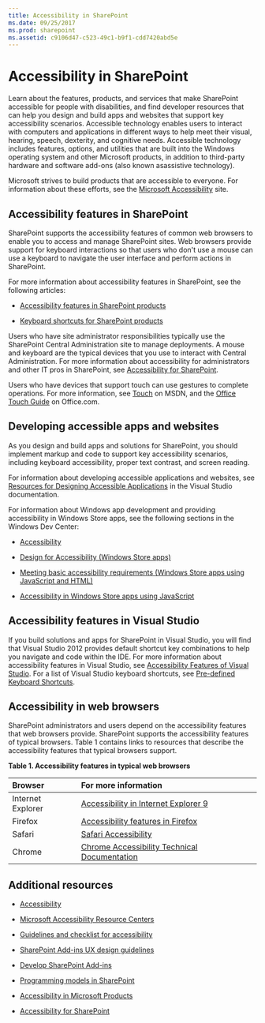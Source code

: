 ```yaml
---
title: Accessibility in SharePoint
ms.date: 09/25/2017
ms.prod: sharepoint
ms.assetid: c9106d47-c523-49c1-b9f1-cdd7420abd5e
---
```



# Accessibility in SharePoint
Learn about the features, products, and services that make SharePoint accessible for people with disabilities, and find developer resources that can help you design and build apps and websites that support key accessibility scenarios.
Accessible technology enables users to interact with computers and applications in different ways to help meet their visual, hearing, speech, dexterity, and cognitive needs. Accessible technology includes features, options, and utilities that are built into the Windows operating system and other Microsoft products, in addition to third-party hardware and software add-ons (also known asassistive technology).
  
    
    

Microsoft strives to build products that are accessible to everyone. For information about these efforts, see the  [Microsoft Accessibility](http://www.microsoft.com/enable/default.aspx) site.
## Accessibility features in SharePoint
<a name="bkmk_AccessibilitySP2013"> </a>

SharePoint supports the accessibility features of common web browsers to enable you to access and manage SharePoint sites. Web browsers provide support for keyboard interactions so that users who don't use a mouse can use a keyboard to navigate the user interface and perform actions in SharePoint.
  
    
    
For more information about accessibility features in SharePoint, see the following articles:
  
    
    

-  [Accessibility features in SharePoint products](http://office.microsoft.com/en-us/sharepoint-foundation-help/accessibility-features-in-sharepoint-products-HA102772892.aspx?CTT=1)
    
  
-  [Keyboard shortcuts for SharePoint products](http://office.microsoft.com/en-us/sharepoint-foundation-help/keyboard-shortcuts-for-sharepoint-products-HA102772894.aspx?CTT=5&amp;origin=HA102772892)
    
  
Users who have site administrator responsibilities typically use the SharePoint Central Administration site to manage deployments. A mouse and keyboard are the typical devices that you use to interact with Central Administration. For more information about accessibility for administrators and other IT pros in SharePoint, see  [Accessibility for SharePoint](http://technet.microsoft.com/en-us/library/jj219681.aspx).
  
    
    
Users who have devices that support touch can use gestures to complete operations. For more information, see  [Touch](http://msdn.microsoft.com/en-us/library/windows/desktop/cc872774.aspx) on MSDN, and the [Office Touch Guide](http://office.microsoft.com/en-us/support/office-touch-guide-HA102823845.aspx) on Office.com.
  
    
    

## Developing accessible apps and websites
<a name="bkmk_DevAccessibleApps"> </a>

As you design and build apps and solutions for SharePoint, you should implement markup and code to support key accessibility scenarios, including keyboard accessibility, proper text contrast, and screen reading.
  
    
    
For information about developing accessible applications and websites, see  [Resources for Designing Accessible Applications](http://msdn.microsoft.com/library/426bf023-bb34-43c4-9edb-c307191c8170%28Office.15%29.aspx) in the Visual Studio documentation.
  
    
    
For information about Windows app development and providing accessibility in Windows Store apps, see the following sections in the Windows Dev Center:
  
    
    

-  [Accessibility](http://msdn.microsoft.com/en-us/windows/bb735024.aspx)
    
  
-  [Design for Accessibility (Windows Store apps)](http://msdn.microsoft.com/en-us/library/windows/apps/hh700407.aspx)
    
  
-  [Meeting basic accessibility requirements (Windows Store apps using JavaScript and HTML)](http://msdn.microsoft.com/en-us/library/windows/apps/hh700338.aspx)
    
  
-  [Accessibility in Windows Store apps using JavaScript](http://msdn.microsoft.com/en-us/library/windows/apps/hh452702.aspx)
    
  

## Accessibility features in Visual Studio
<a name="bkmk_AccessVS"> </a>

If you build solutions and apps for SharePoint in Visual Studio, you will find that Visual Studio 2012 provides default shortcut key combinations to help you navigate and code within the IDE. For more information about accessibility features in Visual Studio, see  [Accessibility Features of Visual Studio](http://msdn.microsoft.com/library/aa1ada29-4d93-4bf0-af8b-03633fcb0fba%28Office.15%29.aspx). For a list of Visual Studio keyboard shortcuts, see  [Pre-defined Keyboard Shortcuts](http://msdn.microsoft.com/library/c2c64648-00f8-4e48-a8a0-96c67cfd968c%28Office.15%29.aspx).
  
    
    

## Accessibility in web browsers
<a name="bkmk_AccessBrowsers"> </a>

SharePoint administrators and users depend on the accessibility features that web browsers provide. SharePoint supports the accessibility features of typical browsers. Table 1 contains links to resources that describe the accessibility features that typical browsers support.
  
    
    

**Table 1. Accessibility features in typical web browsers**


|**Browser**|**For more information**|
|:-----|:-----|
|Internet Explorer  <br/> | [Accessibility in Internet Explorer 9](http://www.microsoft.com/enable/products/ie9/default.aspx) <br/> |
|Firefox  <br/> | [Accessibility features in Firefox](http://go.microsoft.com/fwlink/p/?LinkId=275209) <br/> |
|Safari  <br/> | [Safari Accessibility](http://go.microsoft.com/fwlink/p/?LinkId=275210) <br/> |
|Chrome  <br/> | [Chrome Accessibility Technical Documentation](http://go.microsoft.com/fwlink/p/?LinkId=275211) <br/> |
   

## Additional resources
<a name="bk_addresources"> </a>


-  [Accessibility](http://msdn.microsoft.com/en-us/windows/bb735024.aspx)
    
  
-  [Microsoft Accessibility Resource Centers](http://www.microsoft.com/enable/centers/)
    
  
-  [Guidelines and checklist for accessibility](http://msdn.microsoft.com/en-us/library/windows/apps/hh700325.aspx)
    
  
-  [SharePoint Add-ins UX design guidelines](http://msdn.microsoft.com/library/a4a8f53c-27d7-43dc-b6db-aa7b1f1c7d45%28Office.15%29.aspx)
    
  
-  [Develop SharePoint Add-ins](../sp-add-ins/sharepoint-add-ins.md)
    
  
-  [Programming models in SharePoint](programming-models-in-sharepoint.md)
    
  
-  [Accessibility in Microsoft Products](http://www.microsoft.com/enable/products/default.aspx)
    
  
-  [Accessibility for SharePoint](http://technet.microsoft.com/en-us/library/jj219681.aspx)
    
  

